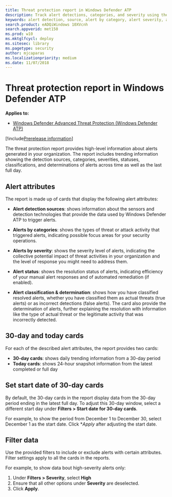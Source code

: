 ```yaml
---
title: Threat protection report in Windows Defender ATP
description: Track alert detections, categories, and severity using the threat protection report
keywords: alert detection, source, alert by category, alert severity, alert classification, determination
search.product: eADQiWindows 10XVcnh
search.appverid: met150
ms.prod: w10
ms.mktglfcycl: deploy
ms.sitesec: library
ms.pagetype: security
author: mjcaparas
ms.localizationpriority: medium
ms.date: 11/07/2018
---
```


# Threat protection report in Windows Defender ATP

**Applies to:**
- [Windows Defender Advanced Threat Protection (Windows Defender ATP)](https://wincom.blob.core.windows.net/documents/Windows10_Commercial_Comparison.pdf)

[!include[Prerelease information](prerelease.md)]

The threat protection report provides high-level information about alerts generated in your organization. The report includes trending information showing the detection sources, categories, severities, statuses, classifications, and determinations of alerts across time as well as the last full day.

## Alert attributes
The report is made up of cards that display the following alert attributes:

- **Alert detection sources**: shows information about the sensors and detection technologies that provide the data used by Windows Defender ATP to trigger alerts.

- **Alerts by categories**: shows the types of threat or attack activity that triggered alerts, indicating possible focus areas for your security operations.

- **Alerts by severity**: shows the severity level of alerts, indicating the collective potential impact of threat activities in your organization and the level of response you might need to address them.

- **Alert status**: shows the resolution status of alerts, indicating efficiency of your manual alert responses and of automated remediation (if enabled). 

- **Alert classification & determination**: shows how you have classified resolved alerts, whether you have classified them as actual threats (true alerts) or as incorrect detections (false alerts). The card also provide the determination of alerts, further explaining the resolution with information like the type of actual threat or the legitimate activity that was incorrectly detected.

## 30-day and today cards
For each of the described alert attributes, the report provides two cards: 
- **30-day cards**: shows daily trending information from a 30-day period
- **Today cards**: shows 24-hour snapshot information from the latest completed or full day

## Set start date of 30-day cards

By default, the 30-day cards in the report display data from the 30-day period ending in the latest full day. To adjust this 30-day window, select a different start day under **Filters > Start date for 30-day cards**.

For example, to show the period from December 1 to December 30, select December 1 as the start date. Click **Apply* after adjusting the start date.

## Filter data

Use the provided filters to include or exclude alerts with certain attributes. Filter settings apply to all the cards in the reports.

For example, to show data bout high-severity alerts only:

1. Under **Filters > Severity**, select **High**
2. Ensure that all other options under **Severity** are deselected.
3. Click **Apply**. 